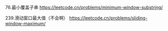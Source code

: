 76.最小覆盖子串
https://leetcode.cn/problems/minimum-window-substring/

239.滑动窗口最大值（不会啊）
https://leetcode.cn/problems/sliding-window-maximum/
